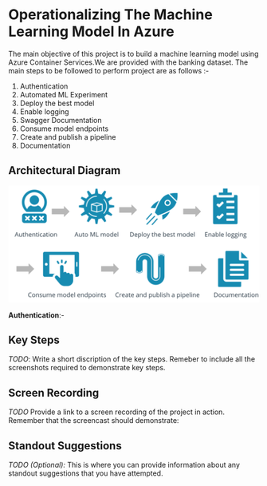 # Operationalizing The Machine Learning Model In Azure

The main objective of this project is to build a machine learning model using Azure Container Services.We are provided with the banking dataset. The main steps to be followed to perform project are as follows :-

1) Authentication
2) Automated ML Experiment
3) Deploy the best model
4) Enable logging
5) Swagger Documentation
6) Consume model endpoints
7) Create and publish a pipeline
9) Documentation

## Architectural Diagram

![diagram](screenshots/image.png)

**Authentication**:-


## Key Steps

_TODO_: Write a short discription of the key steps. Remeber to include all the screenshots required to demonstrate key steps.

## Screen Recording

_TODO_ Provide a link to a screen recording of the project in action. Remember that the screencast should demonstrate:

## Standout Suggestions

_TODO (Optional):_ This is where you can provide information about any standout suggestions that you have attempted.
